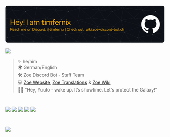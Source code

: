 ![](./github-header-image.png) <br>

![](https://komarev.com/ghpvc/?username=timfernix) <br>

>✨ he/him <br>
>🌍 German/English <br>
>🛠 Zoe Discord Bot - Staff Team <br>
> 💻 [Zoe Website](https://zoe-discord-bot.ch/), [Zoe Translations](https://translate.zoe-discord-bot.ch/) & [Zoe Wiki](https://wikizoe-discord-bot.ch/) <br>
>👼🏻 "Hey, Yuuto - wake up. It’s showtime. Let's protect the Galaxy!"

<br>

![](http://github-profile-summary-cards.vercel.app/api/cards/profile-details?username=timfernix&theme=vision_friendly_dark) 
![](http://github-profile-summary-cards.vercel.app/api/cards/repos-per-language?username=timfernix&theme=vision_friendly_dark)
![](http://github-profile-summary-cards.vercel.app/api/cards/most-commit-language?username=timfernix&theme=vision_friendly_dark)
![](http://github-profile-summary-cards.vercel.app/api/cards/stats?username=timfernix&theme=vision_friendly_dark)
![](http://github-profile-summary-cards.vercel.app/api/cards/productive-time?username=timfernix&theme=vision_friendly_dark&utcOffset=8) 

<br>

![](./standard.gif)

<!--
**timfernix/timfernix** is a ✨ _special_ ✨ repository because its `README.md` (this file) appears on your GitHub profile.

Here are some ideas to get you started:

- 🔭 I’m currently working on ...
- 🌱 I’m currently learning ...
- 👯 I’m looking to collaborate on ...
- 🤔 I’m looking for help with ...
- 💬 Ask me about ...
- 📫 How to reach me: ...
- 😄 Pronouns: ...
- ⚡ Fun fact: ...
-->
